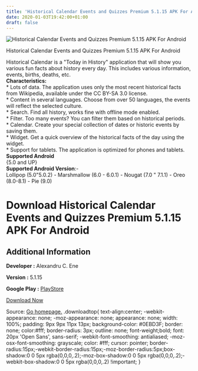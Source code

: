 ```yaml
---
title: 'Historical Calendar Events and Quizzes Premium 5.1.15 APK For Android'
date: 2020-01-03T19:42:00+01:00
draft: false
---
```


![Historical Calendar Events and Quizzes Premium 5.1.15 APK For Android](https://i1.wp.com/apkhome.net/wp-content/uploads/2020/01/Historical-Calendar-Events-and-Quizzes-Premium-5.1.15.png "Historical Calendar Events and Quizzes Premium 5.1.15 APK For Android")

  

Historical Calendar Events and Quizzes Premium 5.1.15 APK For Android

Historical Calendar is a "Today in History" application that will show you various fun facts about history every day. This includes various information, events, births, deaths, etc.  
**Characteristics:**  
\* Lots of data. The application uses only the most recent historical facts from Wikipedia, available under the CC BY-SA 3.0 license.  
\* Content in several languages. Choose from over 50 languages, the events will reflect the selected culture.  
\* Search. Find all history, works fine with offline mode enabled.  
\* Filter. Too many events? You can filter them based on historical periods.  
\* Calendar. Create your special collection of dates or historic events by saving them.  
\* Widget. Get a quick overview of the historical facts of the day using the widget.  
\* Support for tablets. The application is optimized for phones and tablets.  
**Supported Android**  
{5.0 and UP}  
**Supported Android Version**:-  
Lollipop (5.0"5.0.2) - Marshmallow (6.0 - 6.0.1) - Nougat (7.0 " 7.1.1) - Oreo (8.0-8.1) - Pie (9.0)

Download Historical Calendar Events and Quizzes Premium 5.1.15 APK For Android
==============================================================================

Additional Information
----------------------

**Developer :** Alexandru C. Ene

**Version :** 5.1.15

**Google Play :** [PlayStore](https://play.google.com/store/apps/details?id=com.alexandrucene.dayhistory&hl=en)

  

[Download Now](https://store4app.co/post/historical-calendar-events-and-quizzes-premium-5-1-15-apk-for-android_1578076807)

  
Source: [Go homepage.](https://store4app.co/post/historical-calendar-events-and-quizzes-premium-5-1-15-apk-for-android_1578076807) .downloadtop{ text-align:center; -webkit-appearance: none; -moz-appearance: none; appearance: none; width: 100%; padding: 9px 9px 11px 13px; background-color: #0EBD3F; border: none; color:#fff; border-radius: 3px; outline: none; font-weight;bold; font: 20px 'Open Sans', sans-serif; -webkit-font-smoothing: antialiased; -moz-osx-font-smoothing: grayscale; color: #fff; cursor: pointer; border-radius:15px;-webkit-border-radius:15px;-moz-border-radius:5px;box-shadow:0 0 5px rgba(0,0,0,.2);-moz-box-shadow:0 0 5px rgba(0,0,0,.2);-webkit-box-shadow:0 0 5px rgba(0,0,0,.2) !important; }